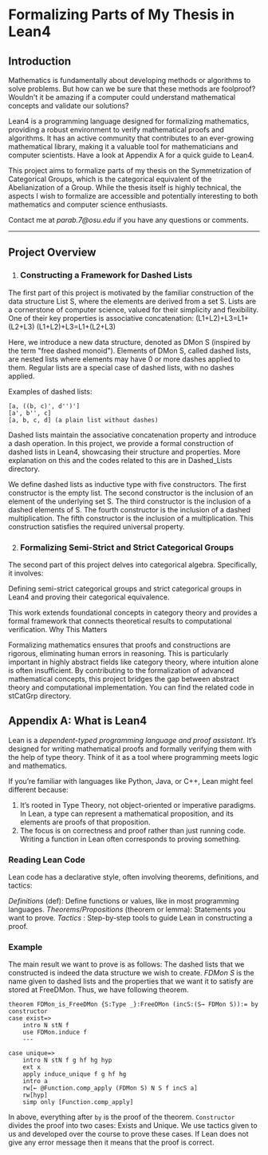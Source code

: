 # Formalizing Parts of My Thesis in Lean4

## Introduction

Mathematics is fundamentally about developing methods or algorithms to solve problems. But how can we be sure that these methods are foolproof? Wouldn't it be amazing if a computer could understand mathematical concepts and validate our solutions?

Lean4 is a programming language designed for formalizing mathematics, providing a robust environment to verify mathematical proofs and algorithms. It has an active community that contributes to an ever-growing mathematical library, making it a valuable tool for mathematicians and computer scientists. Have a look at Appendix A for a quick guide to Lean4.

This project aims to formalize parts of my thesis on the Symmetrization of Categorical Groups, which is the categorical equivalent of the Abelianization of a Group. While the thesis itself is highly technical, the aspects I wish to formalize are accessible and potentially interesting to both mathematics and computer science enthusiasts.

Contact me at _parab.7@osu.edu_ if you have any questions or comments.

---

## Project Overview

1. ### Constructing a Framework for Dashed Lists

The first part of this project is motivated by the familiar construction of the data structure List S, where the elements are derived from a set S. Lists are a cornerstone of computer science, valued for their simplicity and flexibility. One of their key properties is associative concatenation:
(L1+L2)+L3=L1+(L2+L3)
(L1​+L2​)+L3​=L1​+(L2​+L3​)

Here, we introduce a new data structure, denoted as DMon S (inspired by the term "free dashed monoid"). Elements of DMon S, called dashed lists, are nested lists where elements may have 0 or more dashes applied to them. Regular lists are a special case of dashed lists, with no dashes applied.

Examples of dashed lists:

    [a, ((b, c)', d'')']
    [a', b'', c]
    [a, b, c, d] (a plain list without dashes)

Dashed lists maintain the associative concatenation property and introduce a dash operation. In this project, we provide a formal construction of dashed lists in Lean4, showcasing their structure and properties. More explanation on this and the codes related to this are in Dashed_Lists directory.

We define dashed lists as inductive type with five constructors. The first constructor is the empty list. The second constructor is the inclusion of an element of the underlying set S. The third constructor is the inclusion of a dashed elements of S. The fourth constructor is the inclusion of a dashed multiplication. The fifth constructor is the inclusion of a multiplication. This construction satisfies the required universal property.


2. ### Formalizing Semi-Strict and Strict Categorical Groups

The second part of this project delves into categorical algebra. Specifically, it involves:

Defining semi-strict categorical groups and strict categorical groups in Lean4 and proving their categorical equivalence.

This work extends foundational concepts in category theory and provides a formal framework that connects theoretical results to computational verification.
Why This Matters

Formalizing mathematics ensures that proofs and constructions are rigorous, eliminating human errors in reasoning. This is particularly important in highly abstract fields like category theory, where intuition alone is often insufficient. By contributing to the formalization of advanced mathematical concepts, this project bridges the gap between abstract theory and computational implementation. You can find the related code in stCatGrp directory.



## Appendix A: What is Lean4

Lean is a *dependent-typed programming language and proof assistant*. It’s designed for writing mathematical proofs and formally verifying them with the help of type theory. Think of it as a tool where programming meets logic and mathematics.

If you’re familiar with languages like Python, Java, or C++, Lean might feel different because:

1. It’s rooted in Type Theory, not object-oriented or imperative paradigms. In Lean, a type can represent a mathematical proposition, and its elements are proofs of that proposition. 
2. The focus is on correctness and proof rather than just running code. Writing a function in Lean often corresponds to proving something.


### Reading Lean Code

Lean code has a declarative style, often involving theorems, definitions, and tactics:

*Definitions* (def): Define functions or values, like in most programming languages.
*Theorems/Propositions* (theorem or lemma): Statements you want to prove.
*Tactics* : Step-by-step tools to guide Lean in constructing a proof.


### Example 

The main result we want to prove is as follows: The dashed lists that we constructed is indeed the data structure we wish to create. *FDMon S* is the name given to dashed lists and the properties that we want it to satisfy are stored at FreeDMon. Thus, we have following theorem.

    theorem FDMon_is_FreeDMon {S:Type _}:FreeDMon (incS:(S→ FDMon S)):= by
    constructor
    case exist=>
        intro N stN f
        use FDMon.induce f
        ---

    case unique=>
        intro N stN f g hf hg hyp
        ext x
        apply induce_unique f g hf hg
        intro a
        rw[← @Function.comp_apply (FDMon S) N S f incS a]
        rw[hyp]
        simp only [Function.comp_apply]


In above, everything after `by` is the proof of the theorem. `Constructor` divides the proof into two cases: Exists and Unique. We use tactics given to us and developed over the course to prove these cases. If Lean does not give any error message then it means that the proof is correct.
